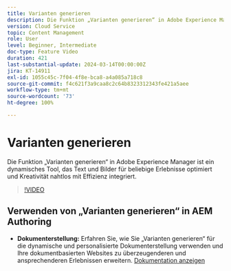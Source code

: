```yaml
---
title: Varianten generieren
description: Die Funktion „Varianten generieren“ in Adobe Experience Manager optimiert Text und Bilder für beliebige Erlebnisse.
version: Cloud Service
topic: Content Management
role: User
level: Beginner, Intermediate
doc-type: Feature Video
duration: 421
last-substantial-update: 2024-03-14T00:00:00Z
jira: KT-14911
exl-id: 1055c45c-7f04-4f8e-bca8-a4a085a718c8
source-git-commit: f4c621f3a9caa8c2c64b8323312343fe421a5aee
workflow-type: tm+mt
source-wordcount: '73'
ht-degree: 100%

---
```


# Varianten generieren

Die Funktion „Varianten generieren“ in Adobe Experience Manager ist ein dynamisches Tool, das Text und Bilder für beliebige Erlebnisse optimiert und Kreativität nahtlos mit Effizienz integriert.

>[!VIDEO](https://video.tv.adobe.com/v/3427946/?learn=on)

## Verwenden von „Varianten generieren“ in AEM Authoring

+ __Dokumenterstellung:__ Erfahren Sie, wie Sie „Varianten generieren“ für die dynamische und personalisierte Dokumenterstellung verwenden und Ihre dokumentbasierten Websites zu überzeugenderen und ansprechenderen Erlebnissen erweitern. [Dokumentation anzeigen](https://www.aem.live/docs/sidekick-generate-variations)
